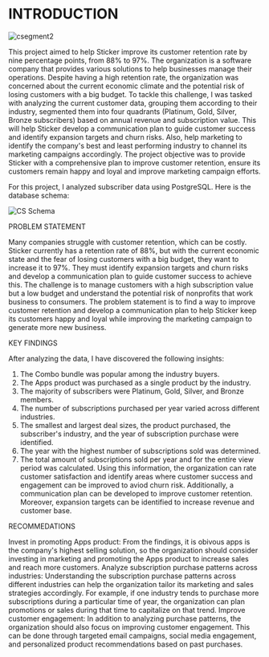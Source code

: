 # INTRODUCTION

![csegment2](https://user-images.githubusercontent.com/126607220/225282855-d6c82bc3-3f1a-41b9-9fe0-9a2e319eac20.jpg)


This project aimed to help Sticker improve its customer retention rate by nine percentage points, from 88% to 97%. The organization is a software company that provides various solutions to help businesses manage their operations. Despite having a high retention rate, the organization was concerned about the current economic climate and the potential risk of losing customers with a big budget. To tackle this challenge, I was tasked with analyzing the current customer data, grouping them according to their industry, segmented them into four quadrants (Platinum, Gold, Silver, Bronze subscribers) based on annual revenue and subscription value.
This will help Sticker develop a communication plan to guide customer success and identify expansion targets and churn risks. Also, help marketing to identify the company's best and least performing industry to channel its marketing campaigns accordingly. The project objective was to provide Sticker with a comprehensive plan to improve customer retention, ensure its customers remain happy and loyal and improve marketing campaign efforts.

For this project, I analyzed subscriber data using PostgreSQL. Here is the database schema:

![CS Schema](https://user-images.githubusercontent.com/126607220/225269227-7c6e6ac3-425e-4b88-97a2-8456bbdbe3dc.jpg)

PROBLEM STATEMENT

Many companies struggle with customer retention, which can be costly. Sticker currently has a retention rate of 88%, but with the current economic state and the fear of losing customers with a big budget, they want to increase it to 97%. They must identify expansion targets and churn risks and develop a communication plan to guide customer success to achieve this. The challenge is to manage customers with a high subscription value but a low budget and understand the potential risk of nonprofits that work business to consumers. The problem statement is to find a way to improve customer retention and develop a communication plan to help Sticker keep its customers happy and loyal while improving the marketing campaign to generate more new business.

KEY FINDINGS

After analyzing the data, I have discovered the following insights:

1. The Combo bundle was popular among the industry buyers.
2. The Apps product was purchased as a single product by the industry.
3. The majority of subscribers were Platinum, Gold, Silver, and Bronze members.
4. The number of subscriptions purchased per year varied across different industries.
5. The smallest and largest deal sizes, the product purchased, the subscriber's industry, and the year of subscription purchase were identified.
6. The year with the highest number of subscriptions sold was determined.
7. The total amount of subscriptions sold per year and for the entire view period was calculated.
Using this information, the organization can rate customer satisfaction and identify areas where customer success and engagement can be improved to aviod churn risk. Additionally, a communication plan can be developed to improve customer retention. Moreover, expansion targets can be identified to increase revenue and customer base.

RECOMMEDATIONS

Invest in promoting Apps product: From the findings, it is obivous apps is the company's highest selling solution, so the organization should consider investing in marketing and promoting the Apps product to increase sales and reach more customers.
Analyze subscription purchase patterns across industries: Understanding the subscription purchase patterns across different industries can help the organization tailor its marketing and sales strategies accordingly. For example, if one industry tends to purchase more subscriptions during a particular time of year, the organization can plan promotions or sales during that time to capitalize on that trend.
Improve customer engagement: In addition to analyzing purchase patterns, the organization should also focus on improving customer engagement. This can be done through targeted email campaigns, social media engagement, and personalized product recommendations based on past purchases.


